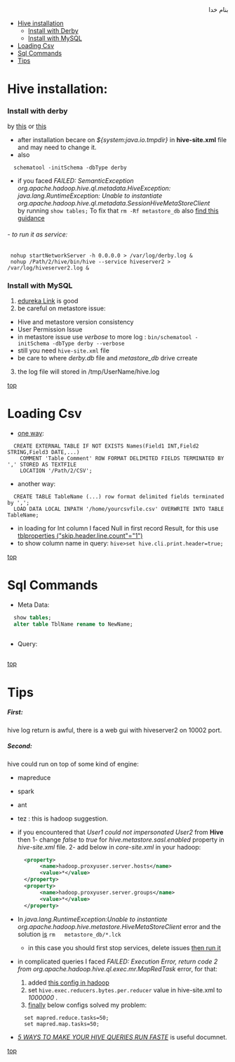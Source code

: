 <div dir="rtl">بنام خدا</div>

- [Hive installation](#hive-installation)
  - [Install with Derby](#install-with-derby)
  - [Install with MySQL](#install-with-mysql)
- [Loading Csv](#loading-csv)
- [Sql Commands](#sql-commands)
- [Tips](#tips)

# Hive installation:

### Install with derby
by [this](https://cwiki.apache.org/confluence/display/Hive/HiveDerbyServerMode) or [this](http://thompsonng.blogspot.fr/2017/01/hadoop-installing-hive-with-derby.html)
- after installation becare on _${system:java.io.tmpdir}_ in __hive-site.xml__ file and may need to change it.
- also 
```hive
  schematool -initSchema -dbType derby
```
- if you faced _FAILED: SemanticException org.apache.hadoop.hive.ql.metadata.HiveException: \
    java.lang.RuntimeException: Unable to instantiate org.apache.hadoop.hive.ql.metadata.SessionHiveMetaStoreClient_ \
    by running `show tables;` To fix that `rm -Rf metastore_db` also [find this guidance](https://stackoverflow.com/questions/43947930/unable-to-initialize-hive-with-derby-from-brew-install)
###### - to run it as service:
 ```vala
  nohup startNetworkServer -h 0.0.0.0 > /var/log/derby.log & 
  nohup /Path/2/hive/bin/hive --service hiveserver2 > /var/log/hiveserver2.log &
```

### Install with MySQL
1. [edureka Link](https://www.edureka.co/blog/apache-hive-installation-on-ubuntu) is good
2. be careful on metastore issue:
  - Hive and metastore version consistency
  - User Permission Issue
  - in metastore issue use _verbose_ to more log : `bin/schematool -initSchema -dbType derby --verbose`
  - still you need `hive-site.xml` file
  - be care to where _derby.db_ file and _metastore\_db_ drive crreate
3. the log file will stored in /tmp/UserName/hive.log

[top](#top)

# Loading Csv
- [one way](http://www.informit.com/articles/article.aspx?p=2756471&seqNum=4):
```vala
  CREATE EXTERNAL TABLE IF NOT EXISTS Names(Field1 INT,Field2 STRING,Field3 DATE,...)
    COMMENT 'Table Comment' ROW FORMAT DELIMITED FIELDS TERMINATED BY ',' STORED AS TEXTFILE
    LOCATION '/Path/2/CSV';
```
- another way:
```vala
  CREATE TABLE TableName (...) row format delimited fields terminated by ',';
  LOAD DATA LOCAL INPATH '/home/yourcsvfile.csv' OVERWRITE INTO TABLE TableName;
```
  - in loading for Int column I faced Null in first record Result, for this use [tblproperties ("skip.header.line.count"="1")](https://stackoverflow.com/questions/43631472/how-i-avoid-the-null-in-the-first-field-name-of-hive-table)
  - to show column name in query: `hive>set hive.cli.print.header=true;`
  

[top](#top)

# Sql Commands
- Meta Data:
```sql
  show tables;
  alter table TblName rename to NewName;
  
```
- Query:
```sql

```

[top](#top)

# Tips
##### First: 
hive log return is awful, there is a web gui with hiveserver2 on 10002 port.
##### Second:
hive could run on top of some kind of engine:
  - mapreduce
  - spark
  - ant
  - tez : this is hadoop suggestion.
  
- if you encountered that _User1 could not impersonated User2_ from __Hive__ then
  1- change _false_ to _true_ for _hive.metastore.sasl.enabled_ property in _hive-site.xml_ file.
  2- add below in _core-site.xml_ in your hadoop:
  ```xml
    <property>
         <name>hadoop.proxyuser.server.hosts</name> 
         <value>*</value> 
    </property> 
    <property>
         <name>hadoop.proxyuser.server.groups</name>
         <value>*</value>
    </property>
  ```
- In _java.lang.RuntimeException:Unable to instantiate org.apache.hadoop.hive.metastore.HiveMetaStoreClient_ error and the solution [is](https://stackoverflow.com/questions/22711364/java-lang-runtimeexceptionunable-to-instantiate-org-apache-hadoop-hive-metastor) `rm   metastore_db/*.lck`
  - in this case you should first stop services, delete issues [then run it](#--to-run-it-as-service)
- in complicated queries I faced _FAILED: Execution Error, return code 2 from org.apache.hadoop.hive.ql.exec.mr.MapRedTask_ error, for that:
  1. added [this config in hadoop](https://github.com/vhp1360/NoSQLandSQL/blob/master/Hadoop/hdfs.md#1-mapred-sitexml)
  2. set `hive.exec.reducers.bytes.per.reducer` value in hive-site.xml to _1000000_ .
  3. [finally](https://stackoverflow.com/questions/8762064/hive-unable-to-manually-set-number-of-reducers) below configs solved my problem:
  ```vala
    set mapred.reduce.tasks=50;
    set mapred.map.tasks=50;
  ```
  
- [_5 WAYS TO MAKE YOUR HIVE QUERIES RUN FASTE_](https://hortonworks.com/blog/5-ways-make-hive-queries-run-faster/) is useful documnet.

[top](#top)

